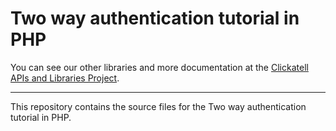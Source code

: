# Two way authentication tutorial in PHP

You can see our other libraries and more documentation at the [Clickatell APIs and Libraries Project](http://clickatell.github.io/).

------------------------------------

This repository contains the source files for the Two way authentication tutorial in PHP.
